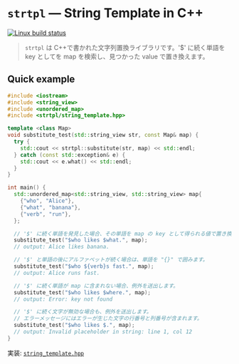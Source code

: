# `strtpl` — String Template in C++

[![Linux build status](https://github.com/acd1034/cpp-string-template/actions/workflows/linux-build.yml/badge.svg)](https://github.com/acd1034/cpp-string-template/actions/workflows/linux-build.yml)

> `strtpl` は C++で書かれた文字列置換ライブラリです。'$' に続く単語を key としてを map を検索し、見つかった value で置き換えます。

## Quick example

```cpp
#include <iostream>
#include <string_view>
#include <unordered_map>
#include <strtpl/string_template.hpp>

template <class Map>
void substitute_test(std::string_view str, const Map& map) {
  try {
    std::cout << strtpl::substitute(str, map) << std::endl;
  } catch (const std::exception& e) {
    std::cout << e.what() << std::endl;
  }
}

int main() {
  std::unordered_map<std::string_view, std::string_view> map{
    {"who", "Alice"},
    {"what", "banana"},
    {"verb", "run"},
  };

  // '$' に続く単語を発見した場合、その単語を map の key として得られる値で置き換えます。
  substitute_test("$who likes $what.", map);
  // output: Alice likes banana.

  // '$' と単語の後にアルファベットが続く場合は、単語を "{}" で囲みます。
  substitute_test("$who ${verb}s fast.", map);
  // output: Alice runs fast.

  // '$' に続く単語が map に含まれない場合、例外を送出します。
  substitute_test("$who likes $where.", map);
  // output: Error: key not found

  // '$' に続く文字が無効な場合も、例外を送出します。
  // エラーメッセージにはエラーが生じた文字の行番号と列番号が含まれます。
  substitute_test("$who likes $.", map);
  // output: Invalid placeholder in string: line 1, col 12
}
```

実装: [`string_template.hpp`](https://github.com/acd1034/cpp-string-template/blob/main/include/strtpl/string_template.hpp)
